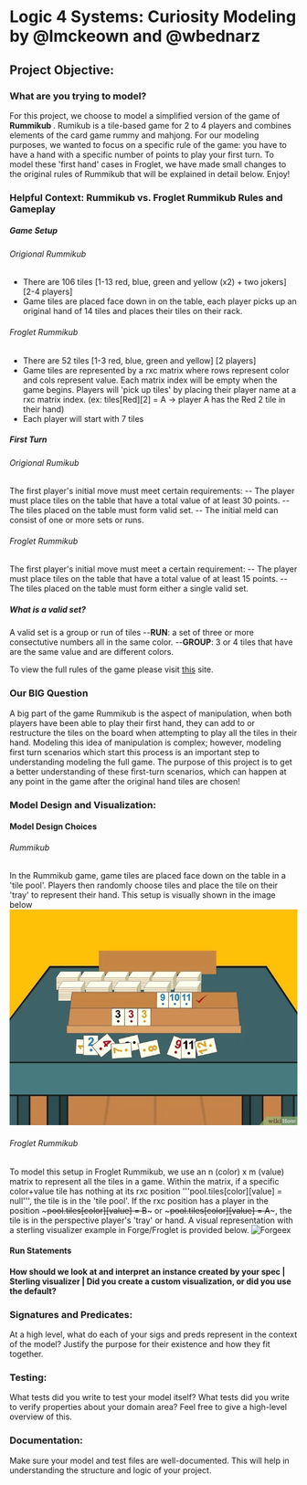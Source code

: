 # Logic 4 Systems: Curiosity Modeling by @lmckeown and @wbednarz #
<ln/>

## Project Objective: 
### What are you trying to model? 

For this project, we choose to model a simplified version of the game of <b> Rummikub </b>. Rumikub is a tile-based game 
for 2 to 4 players and combines elements of the card game rummy and mahjong. For our modeling purposes, we wanted to focus on a 
specific rule of the game: you have to have a hand with a specific number of points to play your first turn. To model 
these 'first hand' cases in Froglet, we have made small changes to the original rules of Rummikub that will be explained in detail below. Enjoy!

### Helpful Context: Rummikub vs. Froglet Rummikub Rules and Gameplay

##### Game Setup
###### Origional Rummikub
- There are 106 tiles [1-13 red, blue, green and yellow (x2) + two jokers] [2-4 players]
- Game tiles are placed face down in on the table, each player picks up an original hand of 14 tiles and places their tiles on their rack.

###### Froglet Rummikub
- There are 52 tiles [1-3 red, blue, green and yellow] [2 players]
- Game tiles are represented by a rxc matrix where rows represent color and cols represent value. Each matrix index will be empty when the game begins.
  Players will 'pick up tiles' by placing their player name at a rxc matrix index. (ex: tiles[Red][2] = A -> player A has the Red 2 tile in their hand)
- Each player will start with 7 tiles

##### First Turn 
###### Origional Rumikub
The first player's initial move must meet certain requirements:
-- The player must place tiles on the table that have a total value of at least 30 points.
-- The tiles placed on the table must form valid set.
-- The initial meld can consist of one or more sets or runs.

###### Froglet Rummikub
The first player's initial move must meet a certain requirement:
-- The player must place tiles on the table that have a total value of at least 15 points.
-- The tiles placed on the table must form either a single valid set. 

##### What is a valid set?
A valid set is a group or run of tiles
--<b>RUN</b>: a set of three or more consectutive numbers all in the same color.
--<b>GROUP</b>: 3 or 4 tiles that have are the same value and are different colors.

To view the full rules of the game please visit [this](https://rummikub.com/wp-content/uploads/2019/12/2600-English-1.pdf) site. 

### Our BIG Question
A big part of the game Rummikub is the aspect of manipulation, when both players have been able to play their first hand, they can add to or restructure 
the tiles on the board when attempting to play all the tiles in their hand. Modeling this idea of manipulation is complex; however, modeling first turn scenarios
which start this process is an important step to understanding modeling the full game. The purpose of this project is to get a better understanding of these first-turn 
scenarios, which can happen at any point in the game after the original hand tiles are chosen!  

<ln/>

### Model Design and Visualization: 
#### Model Design Choices

###### Rummikub
In the Rummikub game, game tiles are placed face down on the table in a 'tile pool'. Players then randomly choose tiles and place the tile on their 'tray' to represent their hand. This setup is visually shown in the image below
![Rummikub Setup](rumikub_setup.jpeg)

###### Froglet Rummikub
To model this setup in Froglet Rummikub, we use an n (color) x m (value) matrix to represent all the tiles in a game. Within the matrix, if a specific color+value tile has nothing at its rxc position '''pool.tiles[color][value] = null''', the tile is in the 'tile pool'. If the rxc position has a player in the position ~~~pool.tiles[color][value] = B~~~ or ~~~pool.tiles[color][value] = A~~~, the tile is in the perspective player's 'tray' or hand. A visual representation with a sterling visualizer example in Forge/Froglet is provided below.
![Forgeex](forge_ex.jpeg)

#### Run Statements 

#### How should we look at and interpret an instance created by your spec | Sterling visualizer | Did you create a custom visualization, or did you use the default?

### Signatures and Predicates: 
At a high level, what do each of your sigs and preds represent in the context of the model? Justify the purpose for their existence and how they fit together.

### Testing:  
What tests did you write to test your model itself? What tests did you write to verify properties about your domain area? Feel free to give a high-level overview of this.

### Documentation:  
Make sure your model and test files are well-documented. This will help in understanding the structure and logic of your project.
